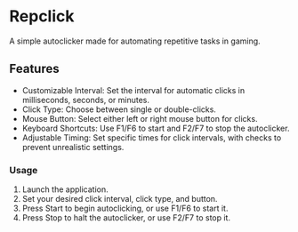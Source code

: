 # Repclick
A simple autoclicker made for automating repetitive tasks in gaming.

## Features
- Customizable Interval: Set the interval for automatic clicks in milliseconds, seconds, or minutes.
- Click Type: Choose between single or double-clicks.
- Mouse Button: Select either left or right mouse button for clicks.
- Keyboard Shortcuts: Use F1/F6 to start and F2/F7 to stop the autoclicker.
- Adjustable Timing: Set specific times for click intervals, with checks to prevent unrealistic settings.

### Usage
1. Launch the application.
2. Set your desired click interval, click type, and button.
3. Press Start to begin autoclicking, or use F1/F6 to start it.
4. Press Stop to halt the autoclicker, or use F2/F7 to stop it.
